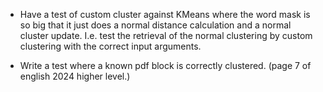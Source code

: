 - Have a test of custom cluster against KMeans where the word mask is so big that
  it just does a normal distance calculation and a normal cluster update. I.e. test the 
  retrieval of the normal clustering by custom clustering with the correct input arguments. 

- Write a test where a known pdf block is correctly clustered. (page 7 of english 2024 higher level.)